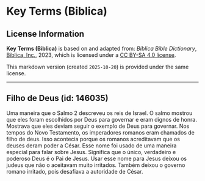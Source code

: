 # Key Terms (Biblica)

## License Information

**Key Terms (Biblica)** is based on and adapted from: _Biblica Bible Dictionary_, [Biblica, Inc.](https://www.biblica.com/), 2023, which is licensed under a [CC BY-SA 4.0 license](https://creativecommons.org/licenses/by-sa/4.0/legalcode.en).

This markdown version (created `2025-10-20`) is provided under the same license.



--------------------------------

## Filho de Deus (id: 146035)

Uma maneira que o Salmo 2 descreveu os reis de Israel. O salmo mostrou que eles foram escolhidos por Deus para governar e eram dignos de honra. Mostrava que eles deviam seguir o exemplo de Deus para governar. Nos tempos do Novo Testamento, os imperadores romanos eram chamados de filho de deus. Isso acontecia porque os romanos acreditavam que os deuses deram poder a César. Esse nome foi usado de uma maneira especial para falar sobre Jesus. Significa que o único, verdadeiro e poderoso Deus é o Pai de Jesus. Usar esse nome para Jesus deixou os judeus que não o aceitavam muito irritados. Também deixou o governo romano irritado, pois desafiava a autoridade de César.


